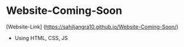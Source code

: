 # Website-Coming-Soon
[Website-Link] (https://sahiljangra10.github.io/Website-Coming-Soon/)
* Using HTML, CSS, JS
